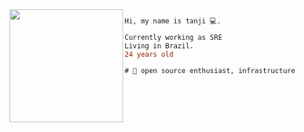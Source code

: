 <img align="left" height="200" src="https://media.giphy.com/media/cKhC19ztzjhL1Bw3wL/giphy.gif"/>

```diff
Hi, my name is tanji 💻.

Currently working as SRE
Living in Brazil.
24 years old

# 📖 open source enthusiast, infrastructure, functional, security
```
